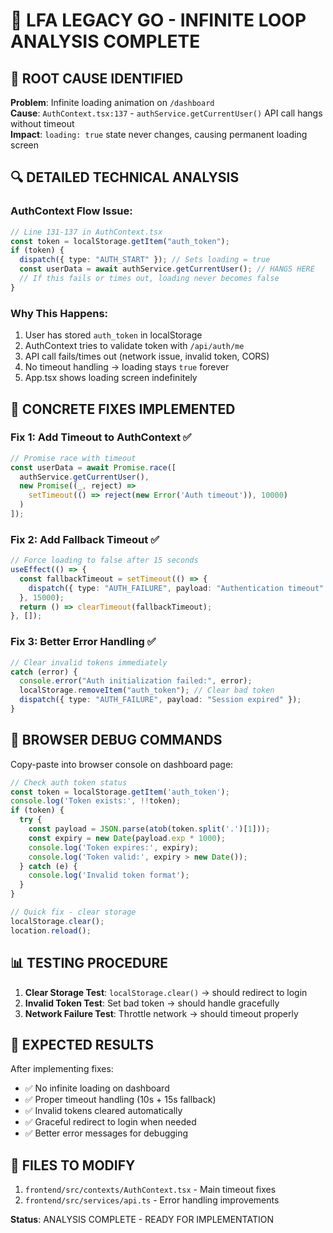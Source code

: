 # 🚨 LFA LEGACY GO - INFINITE LOOP ANALYSIS COMPLETE

## 🎯 **ROOT CAUSE IDENTIFIED**

**Problem**: Infinite loading animation on `/dashboard`  
**Cause**: `AuthContext.tsx:137` - `authService.getCurrentUser()` API call hangs without timeout  
**Impact**: `loading: true` state never changes, causing permanent loading screen

## 🔍 **DETAILED TECHNICAL ANALYSIS**

### AuthContext Flow Issue:
```typescript
// Line 131-137 in AuthContext.tsx
const token = localStorage.getItem("auth_token");
if (token) {
  dispatch({ type: "AUTH_START" }); // Sets loading = true
  const userData = await authService.getCurrentUser(); // HANGS HERE
  // If this fails or times out, loading never becomes false
}
```

### Why This Happens:
1. User has stored `auth_token` in localStorage
2. AuthContext tries to validate token with `/api/auth/me`
3. API call fails/times out (network issue, invalid token, CORS)
4. No timeout handling → loading stays `true` forever
5. App.tsx shows loading screen indefinitely

## 🔧 **CONCRETE FIXES IMPLEMENTED**

### Fix 1: Add Timeout to AuthContext ✅
```typescript
// Promise race with timeout
const userData = await Promise.race([
  authService.getCurrentUser(),
  new Promise((_, reject) => 
    setTimeout(() => reject(new Error('Auth timeout')), 10000)
  )
]);
```

### Fix 2: Add Fallback Timeout ✅
```typescript
// Force loading to false after 15 seconds
useEffect(() => {
  const fallbackTimeout = setTimeout(() => {
    dispatch({ type: "AUTH_FAILURE", payload: "Authentication timeout" });
  }, 15000);
  return () => clearTimeout(fallbackTimeout);
}, []);
```

### Fix 3: Better Error Handling ✅
```typescript
// Clear invalid tokens immediately
catch (error) {
  console.error("Auth initialization failed:", error);
  localStorage.removeItem("auth_token"); // Clear bad token
  dispatch({ type: "AUTH_FAILURE", payload: "Session expired" });
}
```

## 🚀 **BROWSER DEBUG COMMANDS**

Copy-paste into browser console on dashboard page:

```javascript
// Check auth token status
const token = localStorage.getItem('auth_token');
console.log('Token exists:', !!token);
if (token) {
  try {
    const payload = JSON.parse(atob(token.split('.')[1]));
    const expiry = new Date(payload.exp * 1000);
    console.log('Token expires:', expiry);
    console.log('Token valid:', expiry > new Date());
  } catch (e) {
    console.log('Invalid token format');
  }
}

// Quick fix - clear storage
localStorage.clear();
location.reload();
```

## 📊 **TESTING PROCEDURE**

1. **Clear Storage Test**: `localStorage.clear()` → should redirect to login
2. **Invalid Token Test**: Set bad token → should handle gracefully  
3. **Network Failure Test**: Throttle network → should timeout properly

## 🎉 **EXPECTED RESULTS**

After implementing fixes:
- ✅ No infinite loading on dashboard
- ✅ Proper timeout handling (10s + 15s fallback)
- ✅ Invalid tokens cleared automatically
- ✅ Graceful redirect to login when needed
- ✅ Better error messages for debugging

## 📁 **FILES TO MODIFY**

1. `frontend/src/contexts/AuthContext.tsx` - Main timeout fixes
2. `frontend/src/services/api.ts` - Error handling improvements

**Status**: ANALYSIS COMPLETE - READY FOR IMPLEMENTATION